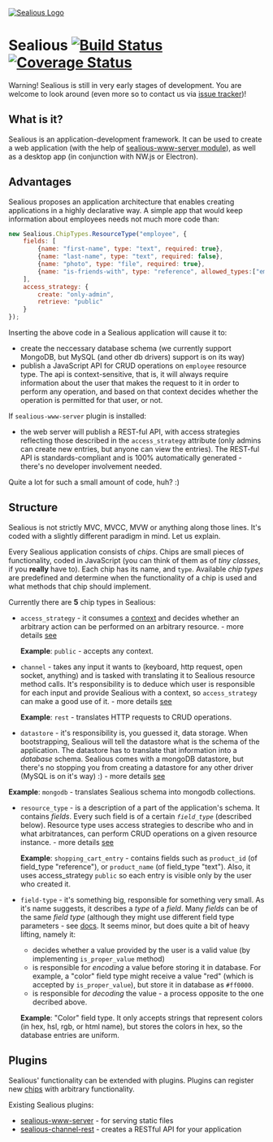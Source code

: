 [![Sealious Logo](https://cldup.com/ggbys1XotB.png)](http://sealious.github.io/)

Sealious [![Build Status](https://travis-ci.org/Sealious/Sealious.svg?branch=dev)](https://travis-ci.org/Sealious/Sealious) [![Coverage Status](https://coveralls.io/repos/Sealious/Sealious/badge.svg?branch=dev&service=github)](https://coveralls.io/github/Sealious/Sealious?branch=dev)
==========
Warning! Sealious is still in very early stages of development. You are welcome to look around (even more so to contact us via [issue tracker](https://github.com/Sealious/Sealious/issues))!

What is it?
----------
Sealious is an application-development framework. It can be used to create a web application (with the help of [sealious-www-server module](https://github.com/Sealious/sealious-www-server)), as well as a desktop app (in conjunction with NW.js or Electron).

Advantages
----------
Sealious proposes an application architecture that enables creating applications in a highly declarative way. A simple app that would keep information about employees needs not much more code than: 

```js
new Sealious.ChipTypes.ResourceType("employee", {
	fields: [
		{name: "first-name", type: "text", required: true},
		{name: "last-name", type: "text", required: false}, 
		{name: "photo", type: "file", required: true},
		{name: "is-friends-with", type: "reference", allowed_types:["employee"]}
	],
	access_strategy: {
		create: "only-admin",
		retrieve: "public"
	}
});
```

Inserting the above code in a Sealious application will cause it to:

* create the neccessary database schema (we currently support MongoDB, but MySQL (and other db drivers) support is on its way)
* publish a JavaScript API for CRUD operations on `employee` resource type. The api is context-sensitive, that is, it will always require information about the user that makes the request to it in order to perform any operation, and based on that context decides whether the operation is permitted for that user, or not.

If `sealious-www-server` plugin is installed:
* the web server will publish a REST-ful API, with access strategies reflecting those described in the `access_strategy` attribute (only admins can create new entries, but anyone can view the entries). The REST-ful API is standards-compliant and is 100% automatically generated - there's no developer involvement needed.

Quite a lot for such a small amount of code, huh? :)


Structure
---------

Sealious is not strictly MVC, MVCC, MVW or anything along those lines. It's coded with a slightly different paradigm in mind. Let us explain.

Every Sealious application consists of *chips*. Chips are small pieces of functionality, coded in JavaScript (you can think of them as of *tiny classes*, if you **really** have to). Each chip has its name, and `type`. Available *chip types* are predefined and determine when the functionality of a chip is used and what methods that chip should implement.

Currently there are **5** chip types in Sealious:

  * `access_strategy` - it consumes a [context](#todo_context) and decides whether an arbitrary action can be performed on an arbitrary resource. - more details [see](https://github.com/Sealious/Sealious/blob/dev/docs/reference.md#access-strategy)
    
    **Example**: `public` - accepts any context.

  * `channel` - takes any input it wants to (keyboard, http request, open socket, anything) and is tasked with translating it to Sealious resource method calls. It's responsibility is to deduce which user is responsible for each input and provide Sealious with a context, so `access_strategy` can make a good use of it. - more details [see](https://github.com/Sealious/Sealious/blob/dev/docs/reference.md#channel)
    
    **Example**: `rest` - translates HTTP requests to CRUD operations.

  * `datastore` - it's responsibility is, you guessed it, data storage. When bootstrapping, Sealious will tell the datastore what is the schema of the application. The datastore has to translate that information into a *database* schema. Sealious comes with a mongoDB datastore, but there's no stopping you from creating a datastore for any other driver (MySQL is on it's way) :) - more details [see](https://github.com/Sealious/Sealious/blob/dev/docs/reference.md#datastore)
   
   **Example**: `mongodb` - translates Sealious schema into mongodb collections.

  * `resource_type` - is a description of a part of the application's schema. It contains *fields*. Every such field is of a certain *`field_type`* (described below). Resource type uses access strategies to describe who and in what arbitratances, can perform CRUD operations on a given resource instance. - more details [see](https://github.com/Sealious/Sealious/blob/dev/docs/reference.md#resource-type)
  
    **Example**: `shopping_cart_entry` - contains fields such as `product_id` (of field_type "reference"), or `product_name` (of field_type "text"). Also, it uses access_strategy `public` so each entry is visible only by the user who created it.
    
  * `field-type` - it's something big, responsible for something very small. As it's name suggests, it describes a *type* of a *field*. Many *fields* can be of the same *field type* (although they might use different field type parameters - see [docs](https://github.com/Sealious/Sealious/blob/dev/docs/reference.md#field-type). It seems minor, but does quite a bit of heavy lifting, namely it:
	- decides whether a value provided by the user is a valid value (by implementing `is_proper_value` method)
	- is responsible for *encoding* a value before storing it in database. For example, a "color" field type might receive a value "red" (which is accepted by `is_proper_value`), but store it in database as `#ff0000`.
	- is responsible for *decoding* the value - a process opposite to the one decribed above.

    **Example**: "Color" field type. It only accepts strings that represent colors (in hex, hsl, rgb, or html name), but stores the colors in hex, so the database entries are uniform.

Plugins
-------

Sealious' functionality can be extended with plugins. Plugins can register new [chips](https://github.com/Sealious/Sealious/blob/dev/README.md#structure) with arbitrary functionality.

Existing Sealious plugins:

* [sealious-www-server](https://github.com/Sealious/sealious-www-server) - for serving static files
* [sealious-channel-rest](https://github.com/Sealious/sealious-channel-rest) - creates a RESTful API for your application
